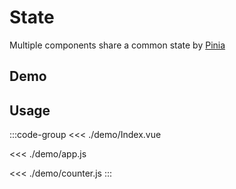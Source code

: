 # State

Multiple components share a common state by [Pinia](https://pinia.vuejs.org/)

## Demo

<script setup>
  import { defineClientComponent } from 'vitepress'

  const Demo = defineClientComponent(() => {
    return import('./demo/Index.vue')
  })

</script>
<DemoContainer>
  <Demo />
</DemoContainer>


## Usage

:::code-group
<<< ./demo/Index.vue

<<< ./demo/app.js

<<< ./demo/counter.js
:::
